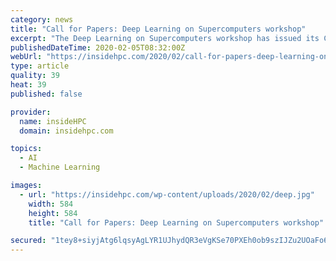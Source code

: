 ```yaml
---
category: news
title: "Call for Papers: Deep Learning on Supercomputers workshop"
excerpt: "The Deep Learning on Supercomputers workshop has issued its Call for Papers. The event takes place June 25 as part of ISC 2020 in Frankfurt, Germany. The Deep Learning on Supercomputers is the fourth workshop in the Deep Learning on Supercomputers series. The workshop provides a forum for practitioners working on any and all aspects of DL for ..."
publishedDateTime: 2020-02-05T08:32:00Z
webUrl: "https://insidehpc.com/2020/02/call-for-papers-deep-learning-on-supercomputers-workshop/"
type: article
quality: 39
heat: 39
published: false

provider:
  name: insideHPC
  domain: insidehpc.com

topics:
  - AI
  - Machine Learning

images:
  - url: "https://insidehpc.com/wp-content/uploads/2020/02/deep.jpg"
    width: 584
    height: 584
    title: "Call for Papers: Deep Learning on Supercomputers workshop"

secured: "1tey8+siyjAtg6lqsyAgLYR1UJhydQR3eVgKSe70PXEh0ob9szIJZu2UOaFo6pfI3oyzMWuDd3avrW2qAc9OZ5WqY/woTu17M3PJqRTq4yQXg5ztl3aU13ZK30d/zvYzLk9tU1gKtU5cda3Ih8qTNKUNstPAJ1Cavtyjiwi3EQOl7IFPFqCiVb6kfOqdEFQVE0caY9xbD3mKEE0qc9sbX6YjX7ADHU6G1nZLn4KbPCKX7ARj2UkDCLofQ7F1CqyNYq3aaBwX5mF7++lul/BUgOQES6393Rk+csDdzS4G9VyaTHecoI4QWxIU+LzcJzb3MhoY2I7taPLEz3PC49bzxGEkgiY6VN0j6SKAMs20eDWnhd/lW/SkuihysaRoGfIdhCM0NrL4cyfgfut8Jme42LeHzpsJYUFQ/xSIA3KyBMlrHEIlzQ114tLKrRr6vAtXIlE9AccH5gFsOBSSt8rQgAcJ67jRknX3eZHgeq1lIno=;KJW6eb4uEWhMUmOBA5Q3ig=="
---
```


